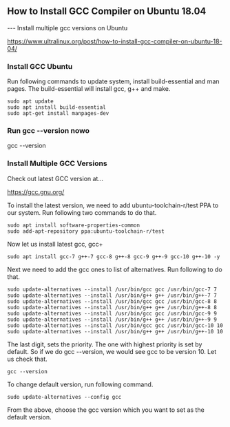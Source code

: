 

## How to Install GCC Compiler on Ubuntu 18.04 

--- Install multiple gcc versions on Ubuntu


https://www.ultralinux.org/post/how-to-install-gcc-compiler-on-ubuntu-18-04/


### Install GCC Ubuntu

Run following commands to update system, install build-essential and man pages. The build-essential will install gcc, g++ and make.

```
sudo apt update
sudo apt install build-essential
sudo apt-get install manpages-dev

```

### Run gcc --version nowo

gcc --version


### Install Multiple GCC Versions

Check out latest GCC version at...

https://gcc.gnu.org/

To install the latest version, we need to add ubuntu-toolchain-r/test PPA to our system. Run following two commands to do that.

```
sudo apt install software-properties-common
sudo add-apt-repository ppa:ubuntu-toolchain-r/test
```

Now let us install latest gcc, gcc+

```
sudo apt install gcc-7 g++-7 gcc-8 g++-8 gcc-9 g++-9 gcc-10 g++-10 -y 
```

Next we need to add the gcc ones to list of alternatives. Run following to do that.


```
sudo update-alternatives --install /usr/bin/gcc gcc /usr/bin/gcc-7 7
sudo update-alternatives --install /usr/bin/g++ g++ /usr/bin/g++-7 7
sudo update-alternatives --install /usr/bin/gcc gcc /usr/bin/gcc-8 8
sudo update-alternatives --install /usr/bin/g++ g++ /usr/bin/g++-8 8
sudo update-alternatives --install /usr/bin/gcc gcc /usr/bin/gcc-9 9
sudo update-alternatives --install /usr/bin/g++ g++ /usr/bin/g++-9 9
sudo update-alternatives --install /usr/bin/gcc gcc /usr/bin/gcc-10 10
sudo update-alternatives --install /usr/bin/g++ g++ /usr/bin/g++-10 10
```

The last digit, sets the priority. The one with highest priority is set by default. So if we do gcc --version, we would see gcc to be version 10. Let us check that.

```
gcc --version
```


To change default version, run following command.

```
sudo update-alternatives --config gcc

```

From the above, choose the gcc version which you want to set as the default version.
